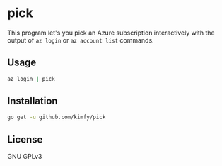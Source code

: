 # pick

This program let's you pick an Azure subscription interactively with the output of `az login` or `az account list` commands. 

## Usage

```bash
az login | pick
```

## Installation

```bash
go get -u github.com/kimfy/pick
```

## License

GNU GPLv3

